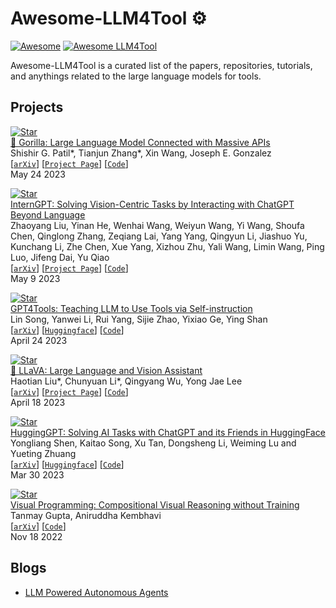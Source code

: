 # Awesome-LLM4Tool ⚙️

[![Awesome](https://cdn.rawgit.com/sindresorhus/awesome/d7305f38d29fed78fa85652e3a63e154dd8e8829/media/badge.svg)](https://github.com/sindresorhus/awesome)
[![Awesome LLM4Tool](https://img.shields.io/badge/Awesome-LLM4Tool-blue)](https://github.com/topics/awesome)

Awesome-LLM4Tool is a curated list of the papers, repositories, tutorials, and anythings related to the large language models for tools. 


## Projects


[![Star](https://img.shields.io/github/stars/ShishirPatil/gorilla.svg?style=social&label=Star)](https://github.com/ShishirPatil/gorilla)
</br>
[🦍 Gorilla: Large Language Model Connected with Massive APIs](https://arxiv.org/abs/2305.15334)
</br>
Shishir G. Patil*, Tianjun Zhang*, Xin Wang, Joseph E. Gonzalez
</br>
[[`arXiv`](https://arxiv.org/abs/2305.15334)] [[`Project Page`](https://shishirpatil.github.io/gorilla/)] [[`Code`](https://github.com/ShishirPatil/gorilla)]
</br>
May 24 2023

[![Star](https://img.shields.io/github/stars/OpenGVLab/InternGPT.svg?style=social&label=Star)](https://github.com/OpenGVLab/InternGPT)
</br>
[InternGPT: Solving Vision-Centric Tasks by Interacting with ChatGPT Beyond Language](https://arxiv.org/abs/2305.05662)
</br>
Zhaoyang Liu, Yinan He, Wenhai Wang, Weiyun Wang, Yi Wang, Shoufa Chen, Qinglong Zhang, Zeqiang Lai, Yang Yang, Qingyun Li, Jiashuo Yu, Kunchang Li, Zhe Chen, Xue Yang, Xizhou Zhu, Yali Wang, Limin Wang, Ping Luo, Jifeng Dai, Yu Qiao
</br>
[[`arXiv`](https://arxiv.org/abs/2305.05662)] [[`Project Page`](https://igpt.opengvlab.com/)] [[`Code`](https://github.com/OpenGVLab/InternGPT)]
</br>
May 9 2023

[![Star](https://img.shields.io/github/stars/StevenGrove/GPT4Tools.svg?style=social&label=Star)](https://github.com/StevenGrove/GPT4Tools)
</br>
[GPT4Tools: Teaching LLM to Use Tools via Self-instruction](http://arxiv.org/abs/2305.18752)
</br>
Lin Song, Yanwei Li, Rui Yang, Sijie Zhao, Yixiao Ge, Ying Shan
</br>
[[`arXiv`](http://arxiv.org/abs/2305.18752)] [[`Huggingface`](https://c60eb7e9400930f31b.gradio.live/)] [[`Code`](https://github.com/StevenGrove/GPT4Tools)]
</br>
April 24 2023

[![Star](https://img.shields.io/github/stars/haotian-liu/LLaVA.svg?style=social&label=Star)](https://github.com/haotian-liu/LLaVA)
</br>
[🌋 LLaVA: Large Language and Vision Assistant](https://arxiv.org/abs/2304.08485)
</br>
Haotian Liu*, Chunyuan Li*, Qingyang Wu, Yong Jae Lee
</br>
[[`arXiv`](https://arxiv.org/abs/2304.08485)] [[`Project Page`](https://llava.hliu.cc/)] [[`Code`](https://github.com/haotian-liu/LLaVA)]
</br>
April 18 2023

[![Star](https://img.shields.io/github/stars/microsoft/JARVIS.svg?style=social&label=Star)](https://github.com/microsoft/JARVIS)
</br>
[HuggingGPT: Solving AI Tasks with ChatGPT and its Friends in HuggingFace](http://arxiv.org/abs/2303.17580)
</br>
Yongliang Shen, Kaitao Song, Xu Tan, Dongsheng Li, Weiming Lu and Yueting Zhuang
</br>
[[`arXiv`](http://arxiv.org/abs/2303.17580)] [[`Huggingface`](https://huggingface.co/spaces/microsoft/HuggingGPT)] [[`Code`](https://github.com/microsoft/JARVIS)]
</br>
Mar 30 2023

[![Star](https://img.shields.io/github/stars/allenai/visprog.svg?style=social&label=Star)](https://github.com/allenai/visprog)
</br>
[Visual Programming: Compositional Visual Reasoning without Training](https://arxiv.org/abs/2211.11559)
</br>
Tanmay Gupta, Aniruddha Kembhavi
</br>
[[`arXiv`](https://arxiv.org/abs/2211.11559)] [[`Code`](https://github.com/allenai/visprog)]
</br>
Nov 18 2022






## Blogs

- [LLM Powered Autonomous Agents](https://lilianweng.github.io/posts/2023-06-23-agent/)
